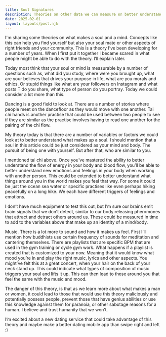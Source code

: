 ```yaml
---
title: Soul Signatures
description: Theories on other data we can measure on better understanding humans
date: 2025-02-01
layout: layouts/post.njk
---
```


I'm sharing some theories on what makes a soul and a mind. Concepts like this can help you find yourself but also your soul mate or other aspects of right friends and your community. This is a theory I’ve been developing for a number of years. When I first put it together I became scared in what people might be able to do with the theory. I’ll explain later.

Today most think that your soul or mind is measurable by a number of questions such as, what did you study, where were you brought up, what are your believes that drives your purpose in life, what are you morals and ethics. Or stupid things like what are your followers on Instagram and what posts T do you share, what type of person do you portray. Today we could consider a lot more than this.

Dancing is a good field to look at. There are a number of stories where people meet on the dancefloor as they would move with one another. Tai chi hands is another practise that could be used between two people to see if they are similar as the practise involves having to read one another for the pairing of the chi flow.

My theory today is that there are a number of variables or factors we could look at to better understand what makes up a soul. I should mention that a soul in this article could be just considered as your mind and body. The pursuit of being one with yourself. But after that, who are similar to you.

I mentioned tai chi above. Once you’ve mastered the ability to better understand the flow of energy in your body and blood flow, you’ll be able to better understand new emotions and feelings in your body when working with another person.  This could be extended to better understand what things around you in the world makes you feel that way. For some it could be just the ocean sea water or specific practises like even perhaps hiking peacefully on a long hike. We each have different triggers of feelings and emotions.

I don’t have much equipment to test this out, but I’m sure our brains emit brain signals that we don’t detect, similar to our body releasing pheromones that attract and detract others around us. These could be measured in time to add to the variables above that make up an identity of a mind/body.

Music. There is a lot more to sound and how it makes us feel. First I’ll mention how buddhists use certain frequency of sounds for meditation and cantering themselves. There are playlists that are specific BPM that are used in the gym training or cycle gym work. What happens if a playlist is created that is customized to your now. Meaning that it would know what mood you’re in and play the right music, lyrics and other aspects. You might’ve felt this at a great concert, when your hair on the back of your neck stand up. This could indicate what types of composition of music triggers your soul and lifts it up. This can then lead to those around you that feel the same with the music and mood.

The danger of this theory, is that as we learn more about what makes a man or women, it could lead to those that would use this theory maliciously and potentially possess people, prevent those that have genius abilities or use this knowledge against them for paranoia, or other sabotage reasons for a human. I believe and trust humanity that we won’t.

I’m excited about a new dating service that could take advantage of this theory and maybe make a better dating mobile app than swipe right and left :)
